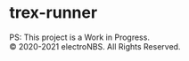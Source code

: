 # trex-runner
PS: This project is a Work in Progress. <br>
© 2020-2021 electroNBS. All Rights Reserved.
